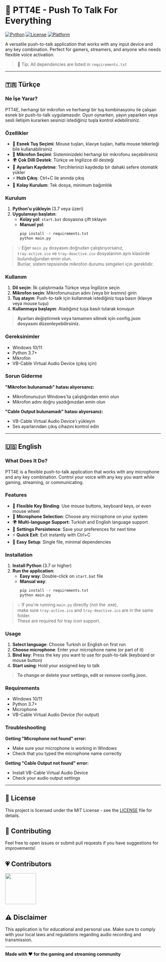 # 🎤 PTT4E - Push To Talk For Everything

[![Python](https://img.shields.io/badge/Python-3.7+-blue.svg)](https://www.python.org/downloads/)
[![License](https://img.shields.io/badge/License-MIT-green.svg)](LICENSE)
[![Platform](https://img.shields.io/badge/Platform-Windows-lightgrey.svg)](https://www.microsoft.com/windows)

A versatile push-to-talk application that works with any input device and any key combination. Perfect for gamers, streamers, and anyone who needs flexible voice activation.

> 📝 Tip: All dependencies are listed in `requirements.txt`


---

## 🇹🇷 Türkçe

### Ne İşe Yarar?

PTT4E, herhangi bir mikrofon ve herhangi bir tuş kombinasyonu ile çalışan esnek bir push-to-talk uygulamasıdır. Oyun oynarken, yayın yaparken veya sesli iletişim kurarken sesinizi istediğiniz tuşla kontrol edebilirsiniz.


### Özellikler

- 🎯 **Esnek Tuş Seçimi**: Mouse tuşları, klavye tuşları, hatta mouse tekerleği bile kullanabilirsiniz
- 🎤 **Mikrofon Seçimi**: Sisteminizdeki herhangi bir mikrofonu seçebilirsiniz
- 🌍 **Çok Dilli Destek**: Türkçe ve İngilizce dil desteği
- 💾 **Ayarları Kaydetme**: Tercihlerinizi kaydedip bir dahaki sefere otomatik yükler
- ⚡ **Hızlı Çıkış**: Ctrl+C ile anında çıkış
- 🔧 **Kolay Kurulum**: Tek dosya, minimum bağımlılık

### Kurulum

1. **Python'u yükleyin** (3.7 veya üzeri)
2. **Uygulamayı başlatın**:
   - **Kolay yol**: `start.bat` dosyasına çift tıklayın
   - **Manuel yol**:
     ```bash
     pip install -r requirements.txt
     python main.py
     ```

> 💡 Eğer `main.py` dosyasını doğrudan çalıştırıyorsanız,  
> `tray-active.ico` ve `tray-deactive.ico` dosyalarının aynı klasörde bulunduğundan emin olun.  
> Bunlar, sistem tepsisinde mikrofon durumu simgeleri için gereklidir.


### Kullanım

1. **Dil seçin**: İlk çalıştırmada Türkçe veya İngilizce seçin
2. **Mikrofon seçin**: Mikrofonunuzun adını (veya bir kısmını) girin
3. **Tuş atayın**: Push-to-talk için kullanmak istediğiniz tuşa basın (klavye veya mouse tuşu)
4. **Kullanmaya başlayın**: Atadığınız tuşa basılı tutarak konuşun

> **Ayarları değiştirmek veya tamamen silmek için config.json dosyasını düzenleyebilirsiniz.**

### Gereksinimler

- Windows 10/11
- Python 3.7+
- Mikrofon
- VB-Cable Virtual Audio Device (çıkış için)

### Sorun Giderme

**"Mikrofon bulunamadı" hatası alıyorsanız:**
- Mikrofonunuzun Windows'ta çalıştığından emin olun
- Mikrofon adını doğru yazdığınızdan emin olun

**"Cable Output bulunamadı" hatası alıyorsanız:**
- VB-Cable Virtual Audio Device'ı yükleyin
- Ses ayarlarından çıkış cihazını kontrol edin

---

## 🇺🇸 English

### What Does It Do?

PTT4E is a flexible push-to-talk application that works with any microphone and any key combination. Control your voice with any key you want while gaming, streaming, or communicating.


### Features

- 🎯 **Flexible Key Binding**: Use mouse buttons, keyboard keys, or even mouse wheel
- 🎤 **Microphone Selection**: Choose any microphone on your system
- 🌍 **Multi-language Support**: Turkish and English language support
- 💾 **Settings Persistence**: Save your preferences for next time
- ⚡ **Quick Exit**: Exit instantly with Ctrl+C
- 🔧 **Easy Setup**: Single file, minimal dependencies

### Installation

1. **Install Python** (3.7 or higher)
2. **Run the application**:
   - **Easy way**: Double-click on `start.bat` file
   - **Manual way**: 
     ```bash
     pip install -r requirements.txt
     python main.py
     ```

> 💡 If you're running `main.py` directly (not the .exe),  
> make sure `tray-active.ico` and `tray-deactive.ico` are in the same folder.  
> These are required for tray icon support.


### Usage

1. **Select language**: Choose Turkish or English on first run
2. **Choose microphone**: Enter your microphone name (or part of it)
3. **Bind key**: Press the key you want to use for push-to-talk (keyboard or mouse button)
4. **Start using**: Hold your assigned key to talk

> **To change or delete your settings, edit or remove config.json.**

### Requirements

- Windows 10/11
- Python 3.7+
- Microphone
- VB-Cable Virtual Audio Device (for output)

### Troubleshooting

**Getting "Microphone not found" error:**
- Make sure your microphone is working in Windows
- Check that you typed the microphone name correctly

**Getting "Cable Output not found" error:**
- Install VB-Cable Virtual Audio Device
- Check your audio output settings

---

## 📝 License

This project is licensed under the MIT License - see the [LICENSE](LICENSE) file for details.

## 🤝 Contributing

Feel free to open issues or submit pull requests if you have suggestions for improvements!

## 💗 Contributors

<a href="https://github.com/sansrough">
  <img src="https://github.com/sansrough.png" width="100" />
</a>

## ⚠️ Disclaimer

This application is for educational and personal use. Make sure to comply with your local laws and regulations regarding audio recording and transmission.

---

**Made with ❤️ for the gaming and streaming community** 